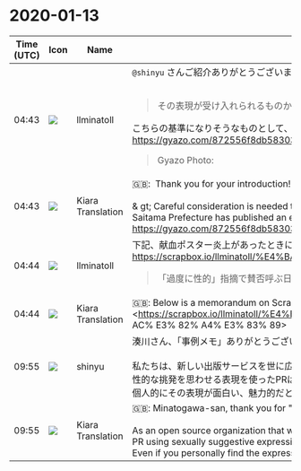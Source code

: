 # 2020-01-13

|Time (UTC)|Icon|Name|Message|
|---|---|---|---|
|<span id="1578890607.019600">04:43</span>|![](https://secure.gravatar.com/avatar/83ba7f9bd8fc8208c63942348ef452fb.jpg?s=72&d=https%3A%2F%2Fa.slack-edge.com%2Fdf10d%2Fimg%2Favatars%2Fava_0010-72.png)|llminatoll|`@shinyu` さんご紹介ありがとうございます！<br><br><blockquote> その表現が受け入れられるものか、誰かを傷つけないかなど、十分な配慮が必要</blockquote>こちらの基準になりそうなものとして、埼玉県がわかりやすい表現ガイドを出しているので共有しますね。<br><https://gyazo.com/872556f8db58303e2f7f45a8f217a0dc><br><blockquote>Gyazo Photo: </blockquote>|
|<span id="1578890609.019700">04:43</span>|![](https://avatars.slack-edge.com/2019-08-21/732685848020_f3f20736795184660348_72.png)|Kiara Translation|🇬🇧:  Thank you for your introduction!<br><br>&amp; gt; Careful consideration is needed to make sure the expression is acceptable and not hurt anyone<br>Saitama Prefecture has published an easy-to-understand expression guide as a standard that seems to be the standard here, so I will share it.<br><https://gyazo.com/872556f8db58303e2f7f45a8f217a0dc>|
|<span id="1578890697.020800">04:44</span>|![](https://secure.gravatar.com/avatar/83ba7f9bd8fc8208c63942348ef452fb.jpg?s=72&d=https%3A%2F%2Fa.slack-edge.com%2Fdf10d%2Fimg%2Favatars%2Fava_0010-72.png)|llminatoll|下記、献血ポスター炎上があったときに備忘録としてScrapboxにメモしたものです 📝<br><https://scrapbox.io/llminatoll/%E4%BA%8B%E4%BE%8B%E3%83%A1%E3%83%A2%EF%BC%9A%E7%8C%AE%E8%A1%80%E3%83%9D%E3%82%B9%E3%82%BF%E3%83%BC%E7%82%8E%E4%B8%8A%E3%81%A8%E3%80%81%E7%9C%8C%E3%81%8C%E5%AE%9A%E3%82%81%E3%82%8B%E8%A1%A8%E7%8F%BE%E3%82%AC%E3%82%A4%E3%83%89><br><blockquote>「過度に性的」指摘で賛否呼ぶ日赤献血ポスター「萌え」はタブー？ <https://news.livedoor.com/article/detail/17266611/> 宇崎ちゃんは遊びたいの献血コラボポスターは果たして環境型セクハラなのか <https://togetter.com/li/1419197> 献血ポスター論争の問題点を整理する <https://note.mu/tamagosand/n/n4></blockquote>|
|<span id="1578890699.020900">04:44</span>|![](https://avatars.slack-edge.com/2019-08-21/732685848020_f3f20736795184660348_72.png)|Kiara Translation|🇬🇧: Below is a memorandum on Scrapbox when there was a blood donation poster: memo:<br><https://scrapbox.io/llminatoll/%E4%BA%8B%E4%BE%8B%E3%83%A1%E3%83%A2%EF%BC%9A%E7%8C%AE%E8% A1% 80% E3% 83% 9D% E3% 82% B9% E3% 82% BF% E3% 83% BC% E7% 82% 8E% E4% B8% 8A% E3% 81% A8% E3% 80% 81% E7% 9C% 8C% E3% 81% 8C% E5% AE% 9A% E3% 82% 81% E3% 82% 8B% E8% A1% A8% E7% 8F% BE% E3% 82% AC% E3% 82% A4% E3% 83% 89>|
|<span id="1578909337.021700">09:55</span>|![](https://avatars.slack-edge.com/2018-04-27/354445776386_e258f5ed5ba887b08668_72.jpg)|shinyu|湊川さん、「事例メモ」ありがとうございます。<br><br>私たちは、新しい出版サービスを世に広めようとするオープンソース団体として、多くの多様な人々からの支持を集めなければなりません。<br>性的な挑発を思わせる表現を使ったPRは、一部の人々だけに支持されて他の人々の支持を失う結果になります。<br>個人的にその表現が面白い、魅力的だと思ったとしても、それが他の人々にも受け入れられるものか注意が必要です。「献血ポスター炎上」の事例を教訓にしなくてはなりません。|
|<span id="1578909339.021800">09:55</span>|![](https://avatars.slack-edge.com/2019-08-21/732685848020_f3f20736795184660348_72.png)|Kiara Translation|🇬🇧: Minatogawa-san, thank you for "case notes".<br><br>As an open source organization that wants to spread new publishing services, we need to attract the support of many diverse people.<br>PR using sexually suggestive expressions can result in support for some people and loss of support for others.<br>Even if you personally find the expression interesting and attractive, you need to be careful if it is acceptable to others. The lesson must be learned from the example of "Blood Donation Poster".|
